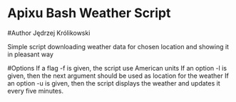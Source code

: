 Apixu Bash Weather Script
========

#Author
Jędrzej Królikowski

Simple script downloading weather data for chosen location and showing it in pleasant way

#Options
If a flag -f is given, the script use American units
If an option -l is given, then the next argument should be used as location for the weather
If an option -u is given, then the script displays the weather and updates it every five minutes.
